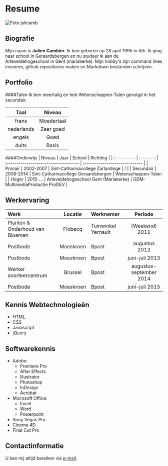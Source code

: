 Resume
======

![Foto julicamb](http://imgur.com/wIJpTAq  "Foto van Julien Cambier") 

Biografie
----------
Mijn naam is **Julien Cambier**. Ik ben geboren op 28 april 1995 in Ath. Ik ging naar school in Geraardsbergen en nu studeer ik aan de Arteveldehogeschool in Gent (mariakerke). Mijn hobby's zijn command lines invoeren, github repositories maken en Markdown bestanden schrijven.

Portfolio
----------
####Talen
Ik ben meertalig en heb Wetenschappen-Talen gevolgd in het secundair.

| Taal          | Niveau          |
| :-----------: | :-------------: |
| frans         | Moedertaal      |
| nederlands    | Zeer goed       |
| engels        | Goed            |
| duits         | Basis           |

####Onderwijs
| Niveau | Jaar | School                           | Richting                  |
| :---------- | :-------: | :------------------------------------ | :----------------------------- |
| Primair     | 2002-2007 | Sint-Catharinacollege Zarlardinge     | /                              |
| Secundair   | 2008-2014 | Sint-Catharinacollege Geraardsbergen  | Wetenschappen-Talen            |
| Hoger       | 2015-...  | Arteveldehogeschool Gent (Mariakerke) | GDM-MultimediaProductie ProDEV |

Werkervaring
------------

|Werk|Locatie|Werknemer|Periode|
|:-----|:----:|:-----|:-----:|
|Planten & Onderhoud van Bloemen|Flobecq|Tuinwinkel Yernault|(Weekend) 2011|
|Postbode|Moeskroen|Bpost|augustus 2012|
|Postbode|Moeskroen|Bpost|juni-juli 2013|
|Werker soorteercentrum|Brussel|Bpost|augustus-september 2014|
|Postbode|Moeskroen|Bpost|juni-juli 2015|

Kennis Webtechnologieën
-----------------------
* HTML
* CSS
* Javascript
* jQuery

Softwarekennis
--------------
* Adobe:
    * Premiere Pro
    * After Effects
    * Illustrator
    * Photoshop
    * InDesign
    * Acrobat
* Microsoft Office:
    * Excel
    * Word
    * Powerpoint
* Sony Vegas Pro
* Cinema 4D
* Final Cut Pro

Contactinformatie
----------------
U kan mij altijd bereiken via [e-mail](mailto:julien.cambier@student.arteveldehs.be).